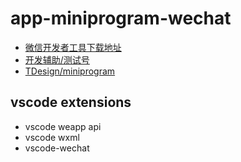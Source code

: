 # app-miniprogram-wechat

- [微信开发者工具下载地址](https://developers.weixin.qq.com/miniprogram/dev/devtools/download.html)
- [开发辅助/测试号](https://developers.weixin.qq.com/miniprogram/dev/devtools/sandbox.html)
- [TDesign/miniprogram](https://tdesign.tencent.com/miniprogram/overview)

## vscode extensions

- vscode weapp api
- vscode wxml
- vscode-wechat